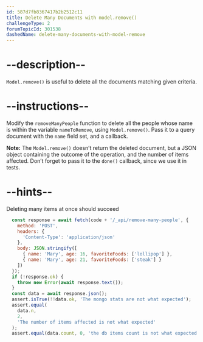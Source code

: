 ```yaml
---
id: 587d7fb8367417b2b2512c11
title: Delete Many Documents with model.remove()
challengeType: 2
forumTopicId: 301538
dashedName: delete-many-documents-with-model-remove
---
```


# --description--

`Model.remove()` is useful to delete all the documents matching given criteria.

# --instructions--

Modify the `removeManyPeople` function to delete all the people whose name is within the variable `nameToRemove`, using `Model.remove()`. Pass it to a query document with the `name` field set, and a callback.

**Note:** The `Model.remove()` doesn’t return the deleted document, but a JSON object containing the outcome of the operation, and the number of items affected. Don’t forget to pass it to the `done()` callback, since we use it in tests.

# --hints--

Deleting many items at once should succeed

```js
  const response = await fetch(code + '/_api/remove-many-people', {
    method: 'POST',
    headers: {
      'Content-Type': 'application/json'
    },
    body: JSON.stringify([
      { name: 'Mary', age: 16, favoriteFoods: ['lollipop'] },
      { name: 'Mary', age: 21, favoriteFoods: ['steak'] }
    ])
  });
  if (!response.ok) {
    throw new Error(await response.text());
  }
  const data = await response.json();
  assert.isTrue(!!data.ok, 'The mongo stats are not what expected');
  assert.equal(
    data.n,
    2,
    'The number of items affected is not what expected'
  );
  assert.equal(data.count, 0, 'the db items count is not what expected');
```

